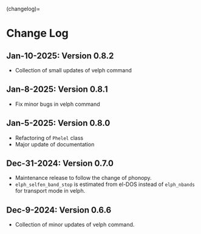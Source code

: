 (changelog)=

# Change Log

## Jan-10-2025: Version 0.8.2

- Collection of small updates of velph command

## Jan-8-2025: Version 0.8.1

- Fix minor bugs in velph command

## Jan-5-2025: Version 0.8.0

- Refactoring of `Phelel` class
- Major update of documentation

## Dec-31-2024: Version 0.7.0

- Maintenance release to follow the change of phonopy.
- `elph_selfen_band_stop` is estimated from el-DOS instead of `elph_nbands` for
  transport mode in velph.

## Dec-9-2024: Version 0.6.6

- Collection of minor updates of velph command.
